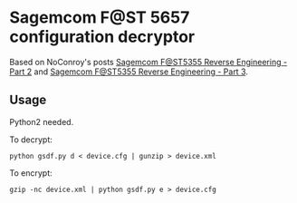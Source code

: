 # Sagemcom F@ST 5657 configuration decryptor

Based on NoConroy's posts
[Sagemcom F@ST5355 Reverse Engineering - Part 2](https://web.archive.org/web/20180129221204/https://noconroy.net/sagemcom-fast5355-re-p2.html)
and
[Sagemcom F@ST5355 Reverse Engineering - Part 3](https://web.archive.org/web/20180129221204/https://noconroy.net/sagemcom-fast5355-re-p2.html).

## Usage

Python2 needed.

To decrypt:

    python gsdf.py d < device.cfg | gunzip > device.xml

To encrypt:

    gzip -nc device.xml | python gsdf.py e > device.cfg
